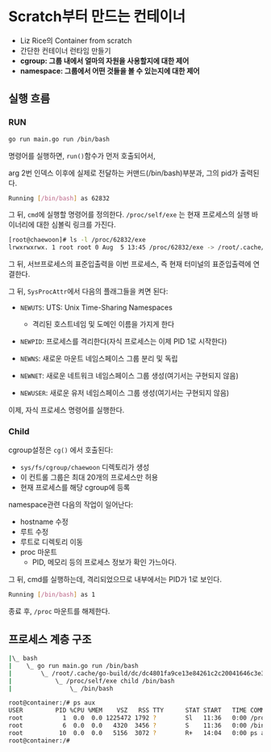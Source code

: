 # Scratch부터 만드는 컨테이너

- Liz Rice의 Container from scratch
- 간단한 컨테이너 런타임 만들기
- **cgroup: 그룹 내에서 얼마의 자원을 사용할지에 대한 제어**
- **namespace: 그룹에서 어떤 것들을 볼 수 있는지에 대한 제어**

## 실행 흐름

### RUN

```bash
go run main.go run /bin/bash
```

명령어를 실행하면, `run()`함수가 먼저 호출되어서, 

arg 2번 인덱스 이후에 실제로 전달하는 커맨드(/bin/bash)부분과, 그의 pid가 출력된다.

```bash
Running [/bin/bash] as 62832
```

그 뒤, `cmd`에 실행할 명령어를 정의한다. `/proc/self/exe` 는 현재 프로세스의 실행 바이너리에 대한 심볼릭 링크를 가진다. 

```bash
[root@chaewoon]# ls -l /proc/62832/exe
lrwxrwxrwx. 1 root root 0 Aug  5 13:45 /proc/62832/exe -> /root/.cache/go-build/03/03297bd84654a0183f92872e5322eac5ca84c38280f7ad047e5a9183ffa67b85-d/main
```

그 뒤, 서브프로세스의 표준입출력을 이번 프로세스, 즉 현재 터미널의 표준입출력에 연결한다.

그 뒤, `SysProcAttr`에서 다음의 플래그들을 켜면 된다:

- `NEWUTS`: UTS: Unix Time-Sharing Namespaces
    - 격리된 호스트네임 및 도메인 이름을 가지게 한다
- `NEWPID`: 프로세스를 격리한다(자식 프로세스는 이제 PID 1로 시작한다)
- `NEWNS`: 새로운 마운트 네임스페이스 그룹 분리 및 독립

- `NEWNET`: 새로운 네트워크 네임스페이스 그룹 생성(여기서는 구현되지 않음)
- `NEWUSER`: 새로운 유저 네임스페이스 그룹 생성(여기서는 구현되지 않음)

이제, 자식 프로세스 명령어를 실행한다.

### Child

cgroup설정은 `cg()` 에서 호출된다:

- `sys/fs/cgroup/chaewoon` 디렉토리가 생성
- 이 컨트롤 그룹은 최대 20개의 프로세스만 허용
- 현재 프로세스를 해당 cgroup에 등록

namespace관련 다음의 작업이 일어난다:

- hostname 수정
- 루트 수정
- 루트로 디렉토리 이동
- proc 마운트
    - PID, 메모리 등의 프로세스 정보가 확인 가느아다.

그 뒤, cmd를 실행하는데, 격리되었으므로 내부에서는 PID가 1로 보인다.
```bash
Running [/bin/bash] as 1
```

종료 후, `/proc` 마운트를 해제한다.

## 프로세스 계층 구조

```bash
|\_ bash
|    \_ go run main.go run /bin/bash
|        \_ /root/.cache/go-build/dc/dc4801fa9ce13e84261c2c20041646c3e32e357e77738f7bca94
|            \_ /proc/self/exe child /bin/bash
|                \_ /bin/bash
```

```bash
root@container:/# ps aux
USER         PID %CPU %MEM    VSZ   RSS TTY      STAT START   TIME COMMAND
root           1  0.0  0.0 1225472 1792 ?        Sl   11:36   0:00 /proc/self/exe child /bin/bash
root           6  0.0  0.0   4320  3456 ?        S    11:36   0:00 /bin/bash
root          10  0.0  0.0   5156  3072 ?        R+   14:04   0:00 ps aux
root@container:/#
```
